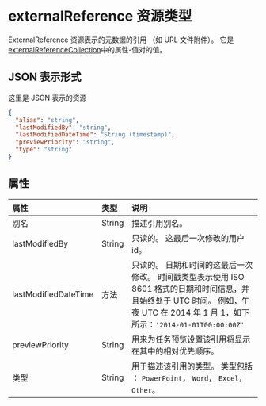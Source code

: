 # <a name="externalreference-resource-type"></a>externalReference 资源类型

ExternalReference 资源表示的元数据的引用 （如 URL 文件附件）。 它是[externalReferenceCollection](externalreferencecollection.md)中的属性-值对的值。

## <a name="json-representation"></a>JSON 表示形式

这里是 JSON 表示的资源

<!-- {
  "blockType": "resource",
  "optionalProperties": [

  ],
  "@odata.type": "microsoft.graph.externalReference"
}-->

```json
{
  "alias": "string",
  "lastModifiedBy": "string",
  "lastModifiedDateTime": "String (timestamp)",
  "previewPriority": "string",
  "type": "string"
}

```
## <a name="properties"></a>属性
| 属性     | 类型   |说明|
|:---------------|:--------|:----------|
|别名|String| 描述引用别名。 |
|lastModifiedBy|String| 只读的。 这最后一次修改的用户 id。 |
|lastModifiedDateTime|方法| 只读的。 日期和时间的这最后一次修改。 时间戳类型表示使用 ISO 8601 格式的日期和时间信息，并且始终处于 UTC 时间。 例如，午夜 UTC 在 2014 年 1 月 1，如下所示︰`'2014-01-01T00:00:00Z'`|
|previewPriority|String| 用来为任务预览设置该引用将显示在其中的相对优先顺序。 |
|类型|String| 用于描述该引用的类型。 类型包括︰ `PowerPoint`， `Word`， `Excel`， `Other`。|

<!-- uuid: 8fcb5dbc-d5aa-4681-8e31-b001d5168d79
2015-10-25 14:57:30 UTC -->
<!-- {
  "type": "#page.annotation",
  "description": "externalReference resource",
  "keywords": "",
  "section": "documentation",
  "tocPath": ""
}-->